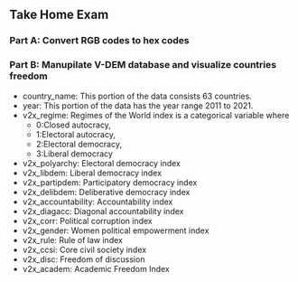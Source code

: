 ## Take Home Exam
### Part A: Convert RGB codes to hex codes
### Part B: Manupilate V-DEM database and visualize countries freedom
* country_name: This portion of the data consists 63 countries.
* year: This portion of the data has the year range 2011 to 2021.
* v2x_regime: Regimes of the World index is a categorical variable where
    * 0:Closed autocracy,
    * 1:Electoral autocracy,
    * 2:Electoral democracy,
    * 3:Liberal democracy
* v2x_polyarchy: Electoral democracy index
* v2x_libdem: Liberal democracy index
* v2x_partipdem: Participatory democracy index
* v2x_delibdem: Deliberative democracy index
* v2x_accountability: Accountability index
* v2x_diagacc: Diagonal accountability index
* v2x_corr: Political corruption index
* v2x_gender: Women political empowerment index
* v2x_rule: Rule of law index
* v2x_ccsi: Core civil society index
* v2x_disc: Freedom of discussion
* v2x_academ: Academic Freedom Index
